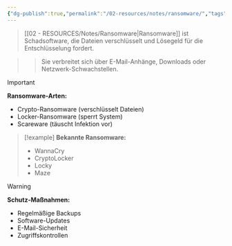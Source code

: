 ```yaml
---
{"dg-publish":true,"permalink":"/02-resources/notes/ransomware/","tags":["sicherheit/malware","bedrohungen/verschluesselung"],"noteIcon":"","updated":"2025-09-16T16:45:03.265+02:00"}
---
```



>[[02 - RESOURCES/Notes/Ransomware\|Ransomware]] ist Schadsoftware, die Dateien verschlüsselt und Lösegeld für die Entschlüsselung fordert.

>>Sie verbreitet sich über E-Mail-Anhänge, Downloads oder Netzwerk-Schwachstellen.

>[!important] 
>**Ransomware-Arten:**
>- Crypto-Ransomware (verschlüsselt Dateien)
>- Locker-Ransomware (sperrt System)
>- Scareware (täuscht Infektion vor)

>[!example] 
>**Bekannte Ransomware:**
>- WannaCry
>- CryptoLocker
>- Locky
>- Maze

>[!warning] 
>**Schutz-Maßnahmen:**
>- Regelmäßige Backups
>- Software-Updates
>- E-Mail-Sicherheit
>- Zugriffskontrollen